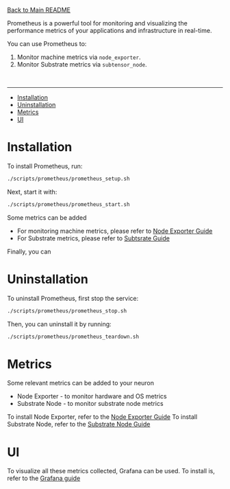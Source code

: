 [Back to Main README](../../README.md)

Prometheus is a powerful tool for monitoring and visualizing the performance metrics of your applications and infrastructure in real-time.

You can use Prometheus to:

1. Monitor machine metrics via `node_exporter`.
2. Monitor Substrate metrics via `subtensor_node`.

<br />

---

- [Installation](#installation)
- [Uninstallation](#uninstallation)
- [Metrics](#metrics)
- [UI](#ui)

# Installation

To install Prometheus, run:

```bash
./scripts/prometheus/prometheus_setup.sh
```

Next, start it with:

```bash
./scripts/prometheus/prometheus_start.sh
```

Some metrics can be added

- For monitoring machine metrics, please refer to [Node Exporter Guide](./metrics//node_exporter/README.md)
- For Substrate metrics, please refer to [Subtsrate Guide](./metrics//substrate_node//README.md)

Finally, you can

# Uninstallation

To uninstall Prometheus, first stop the service:

```bash
./scripts/prometheus/prometheus_stop.sh
```

Then, you can uninstall it by running:

```bash
./scripts/prometheus/prometheus_teardown.sh
```

# Metrics

Some relevant metrics can be added to your neuron

- Node Exporter - to monitor hardware and OS metrics
- Substrate Node - to monitor substrate node metrics

To install Node Exporter, refer to the [Node Exporter Guide](./metrics/node_exporter/README.md)
To install Substrate Node, refer to the [Substrate Node Guide](./metrics/substrate_node/README.md)

# UI

To visualize all these metrics collected, Grafana can be used. To install is, refer to the [Grafana guide](../grafana/README.md)
